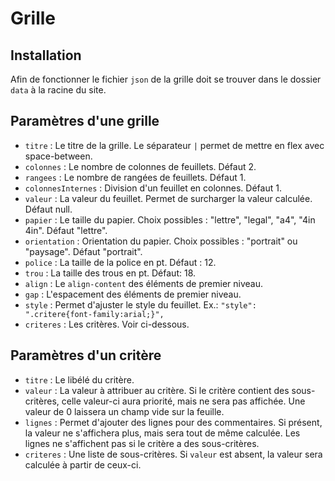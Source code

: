 # Grille
## Installation
Afin de fonctionner le fichier `json` de la grille doit se trouver dans le dossier `data` à la racine du site.

## Paramètres d'une grille
- `titre` : Le titre de la grille. Le séparateur `|` permet de mettre en flex avec space-between.
- `colonnes` : Le nombre de colonnes de feuillets. Défaut 2. 
- `rangees` : Le nombre de rangées de feuillets. Défaut 1.
- `colonnesInternes` : Division d'un feuillet en colonnes. Défaut 1.
- `valeur` : La valeur du feuillet. Permet de surcharger la valeur calculée. Défaut null.
- `papier` : Le taille du papier. Choix possibles : "lettre", "legal", "a4", "4in 4in". Défaut "lettre".
- `orientation` : Orientation du papier. Choix possibles : "portrait" ou "paysage". Défaut "portrait".
- `police` : La taille de la police en pt. Défaut : 12.
- `trou` : La taille des trous en pt. Défaut: 18.
- `align` : Le `align-content` des éléments de premier niveau.
- `gap` : L'espacement des éléments de premier niveau.
- `style` : Permet d'ajuster le style du feuillet. Ex.: `"style": ".critere{font-family:arial;}",`
- `criteres` : Les critères. Voir ci-dessous.

## Paramètres d'un critère
- `titre` : Le libélé du critère.
- `valeur` : La valeur à attribuer au critère. Si le critère contient des sous-critères, celle valeur-ci aura priorité, mais ne sera pas affichée. Une valeur de 0 laissera un champ vide sur la feuille.
- `lignes` : Permet d'ajouter des lignes pour des commentaires. Si présent, la valeur ne s'affichera plus, mais sera tout de même calculée. Les lignes ne s'affichent pas si le critère a des sous-critères.
- `criteres` : Une liste de sous-critères. Si `valeur` est absent, la valeur sera calculée à partir de ceux-ci.